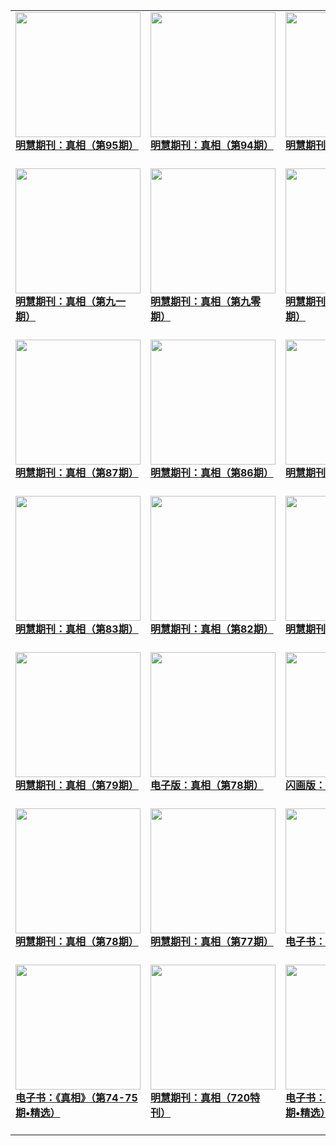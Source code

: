 |||||
|---|---|---|---|
|[<img width="200px" src="http://qikan.minghui.org/mhqkpage/qikanimage/2019/07/05/zx95-dl-read-cover.png" ><br/><b> 明慧期刊：真相（第95期）</b><br/><br/>](../pages/zhenxiang/193416.md)|[<img width="200px" src="http://qikan.minghui.org/mhqkpage/qikanimage/2019/05/11/zx94-dl-read-cover.png" ><br/><b> 明慧期刊：真相（第94期）</b><br/><br/>](../pages/zhenxiang/192752.md)|[<img width="200px" src="http://qikan.minghui.org/mhqkpage/qikanimage/2019/04/10/zx93-dl-read-cover.png" ><br/><b> 明慧期刊：真相（第93期）</b><br/><br/>](../pages/zhenxiang/192358.md)|[<img width="200px" src="http://qikan.minghui.org/mhqkpage/qikanimage/2019/01/07/zx92-dl-read-cover.png" ><br/><b> 明慧期刊：真相（第92期）</b><br/><br/>](../pages/zhenxiang/191297.md)|
|[<img width="200px" src="http://qikan.minghui.org/mhqkpage/qikanimage/2018/11/08/zx91-dl-read-cover.png" ><br/><b> 明慧期刊：真相（第九一期）</b><br/><br/>](../pages/zhenxiang/190523.md)|[<img width="200px" src="http://qikan.minghui.org/mhqkpage/qikanimage/2018/08/02/zx90-dl-read-cover.png" ><br/><b> 明慧期刊：真相（第九零期）</b><br/><br/>](../pages/zhenxiang/189202.md)|[<img width="200px" src="http://qikan.minghui.org/mhqkpage/qikanimage/2018/06/28/zx89-dl-read-cover.png" ><br/><b> 明慧期刊：真相（第八九期）</b><br/><br/>](../pages/zhenxiang/188753.md)|[<img width="200px" src="http://qikan.minghui.org/mhqkpage/qikanimage/2018/05/03/zx88-read-cover.png" ><br/><b> 明慧期刊：真相（第88期）</b><br/><br/>](../pages/zhenxiang/188020.md)|
|[<img width="200px" src="http://qikan.minghui.org/mhqkpage/qikanimage/2018/02/09/zx87-read-dl-cover.png" ><br/><b> 明慧期刊：真相（第87期）</b><br/><br/>](../pages/zhenxiang/186995.md)|[<img width="200px" src="http://qikan.minghui.org/mhqkpage/qikanimage/2017/12/01/zx86-read-cover.png" ><br/><b> 明慧期刊：真相（第86期）</b><br/><br/>](../pages/zhenxiang/185963.md)|[<img width="200px" src="http://qikan.minghui.org/mhqkpage/qikanimage/2017/08/30/zx85-read-cover.png" ><br/><b> 明慧期刊：真相（第85期）</b><br/><br/>](../pages/zhenxiang/184567.md)|[<img width="200px" src="http://qikan.minghui.org/mhqkpage/qikanimage/2017/05/25/zx84-dl-read-cover.png" ><br/><b> 明慧期刊：真相（第84期）</b><br/><br/>](../pages/zhenxiang/182966.md)|
|[<img width="200px" src="http://qikan.minghui.org/mhqkpage/qikanimage/2017/01/05/zx83-read-cover.png" ><br/><b> 明慧期刊：真相（第83期）</b><br/><br/>](../pages/zhenxiang/180818.md)|[<img width="200px" src="http://qikan.minghui.org/mhqkpage/qikanimage/2016/10/05/zx82-read-dl-cover.png" ><br/><b> 明慧期刊：真相（第82期）</b><br/><br/>](../pages/zhenxiang/179374.md)|[<img width="200px" src="http://qikan.minghui.org/mhqkpage/qikanimage/2016/08/27/zx81-read-cover.png" ><br/><b> 明慧期刊：真相（第81期）</b><br/><br/>](../pages/zhenxiang/178727.md)|[<img width="200px" src="http://qikan.minghui.org/mhqkpage/qikanimage/2016/05/31/zx80-read-dl-cover.png" ><br/><b> 明慧期刊：真相（第80期）</b><br/><br/>](../pages/zhenxiang/177329.md)|
|[<img width="200px" src="http://qikan.minghui.org/mhqkpage/qikanimage/2016/03/29/zx79-dl-read-cover.png" ><br/><b> 明慧期刊：真相（第79期）</b><br/><br/>](../pages/zhenxiang/176380.md)|[<img width="200px" src="http://qikan.minghui.org/mhqkpage/qikanimage/2016/02/17/zx_78_pdf-cover.png" ><br/><b> 电子版：真相（第78期）</b><br/><br/>](../pages/zhenxiang/175712.md)|[<img width="200px" src="http://qikan.minghui.org/mhqkpage/qikanimage/2016/02/17/zx78-dl-read-cover.png" ><br/><b> 闪画版：真相（第78期）</b><br/><br/>](../pages/zhenxiang/175717.md)|[<img width="200px" src="http://qikan.minghui.org/mhqkpage/qikanimage/2016/02/04/zx77-read-cover.png" ><br/><b> 电子版：真相（第77期）</b><br/><br/>](../pages/zhenxiang/175544.md)|
|[<img width="200px" src="http://qikan.minghui.org/mhqkpage/qikanimage/2016/02/05/zx78-dl-read-cover.png" ><br/><b> 明慧期刊：真相（第78期）</b><br/><br/>](../pages/zhenxiang/175543.md)|[<img width="200px" src="http://qikan.minghui.org/mhqkpage/qikanimage/2015/12/29/zx77-read-cover.png" ><br/><b> 明慧期刊：真相（第77期）</b><br/><br/>](../pages/zhenxiang/174983.md)|[<img width="200px" src="http://qikan.minghui.org/mhqkpage/qikanimage/2015/11/19/zx76-dl-read-cover.png" ><br/><b> 电子书：《真相》（第76期）</b><br/><br/>](../pages/zhenxiang/174337.md)|[<img width="200px" src="http://qikan.minghui.org/mhqkpage/qikanimage/2015/10/10/zx76-dl-read-cover.png" ><br/><b> 明慧期刊：真相（第76期）</b><br/><br/>](../pages/zhenxiang/173627.md)|
|[<img width="200px" src="http://qikan.minghui.org/mhqkpage/qikanimage/2015/09/11/zx74-read-cover.png" ><br/><b> 电子书：《真相》（第74-75期•精选）</b><br/><br/>](../pages/zhenxiang/173203.md)|[<img width="200px" src="http://qikan.minghui.org/mhqkpage/qikanimage/2015/08/02/zx75-dl-read-cover.png" ><br/><b> 明慧期刊：真相（720特刊）</b><br/><br/>](../pages/zhenxiang/172545.md)|[<img width="200px" src="http://qikan.minghui.org/mhqkpage/qikanimage/2015/07/17/zx71-read-cover.png" ><br/><b> 电子书：《真相》（第71-73期•精选）</b><br/><br/>](../pages/zhenxiang/172277.md)|[<img width="200px" src="http://qikan.minghui.org/mhqkpage/qikanimage/2015/07/09/zx74-read-cover.png" ><br/><b> 明慧期刊：真相（第74期）</b><br/><br/>](../pages/zhenxiang/172150.md)|
